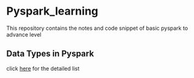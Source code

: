 # Pyspark_learning
This repository contains the notes and code snippet of basic pyspark to advance level

## Data Types in Pyspark
click [here](Notes/pysparks_datatypes.md) for the detailed list

